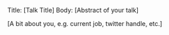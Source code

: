 Title: [Talk Title]
Body: [Abstract of your talk]

[A bit about you, e.g. current job, twitter handle, etc.]